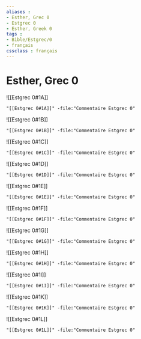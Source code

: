 ```yaml
---
aliases : 
- Esther, Grec 0
- Estgrec 0
- Esther, Greek 0
tags : 
- Bible/Estgrec/0
- français
cssclass : français
---
```


# Esther, Grec 0

![[Estgrec 0#1A]]

```query
"[[Estgrec 0#1A]]" -file:"Commentaire Estgrec 0"
```

![[Estgrec 0#1B]]

```query
"[[Estgrec 0#1B]]" -file:"Commentaire Estgrec 0"
```

![[Estgrec 0#1C]]

```query
"[[Estgrec 0#1C]]" -file:"Commentaire Estgrec 0"
```

![[Estgrec 0#1D]]

```query
"[[Estgrec 0#1D]]" -file:"Commentaire Estgrec 0"
```

![[Estgrec 0#1E]]

```query
"[[Estgrec 0#1E]]" -file:"Commentaire Estgrec 0"
```

![[Estgrec 0#1F]]

```query
"[[Estgrec 0#1F]]" -file:"Commentaire Estgrec 0"
```

![[Estgrec 0#1G]]

```query
"[[Estgrec 0#1G]]" -file:"Commentaire Estgrec 0"
```

![[Estgrec 0#1H]]

```query
"[[Estgrec 0#1H]]" -file:"Commentaire Estgrec 0"
```

![[Estgrec 0#1I]]

```query
"[[Estgrec 0#1I]]" -file:"Commentaire Estgrec 0"
```

![[Estgrec 0#1K]]

```query
"[[Estgrec 0#1K]]" -file:"Commentaire Estgrec 0"
```

![[Estgrec 0#1L]]

```query
"[[Estgrec 0#1L]]" -file:"Commentaire Estgrec 0"
```

